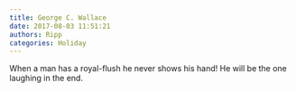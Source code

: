 ```yaml
---
title: George C. Wallace
date: 2017-08-03 11:51:21
authors: Ripp
categories: Holiday
---
```


 When a man has a royal-flush he never shows his hand! He will be the one laughing in the end.
